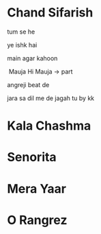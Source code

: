 # Chand Sifarish

tum se he

ye ishk hai

main agar kahoon


  Mauja Hi Mauja -> part

angreji beat de

jara sa dil me de jagah tu by kk
# Kala Chashma

# Senorita

# Mera Yaar
# O Rangrez